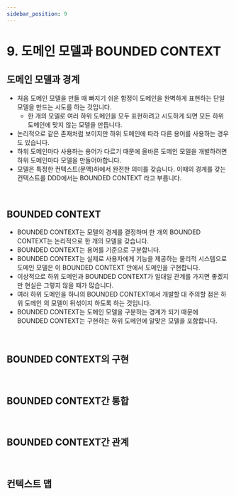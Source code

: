 ```yaml
---
sidebar_position: 9
---
```


# 9. 도메인 모델과 BOUNDED CONTEXT

## 도메인 모델과 경계

- 처음 도메인 모델을 만들 때 빠지기 쉬운 함정이 도메인을 완벽하게 표현하는 단일 모델을 만드는 시도를 하는 것입니다.
  - 한 개의 모델로 여러 하위 도메인을 모두 표현하려고 시도하게 되면 모든 하위 도메인에 맞지 않는 모델을 만듭니다.
- 논리적으로 같은 존재처럼 보이지만 하위 도메인에 따라 다른 용어를 사용하는 경우도 있습니다.
- 하위 도메인마다 사용하는 용어가 다르기 때문에 올바른 도메인 모델을 개발하려면 하위 도메인마다 모델을 만들어야합니다.
- 모델은 특정한 컨텍스트(문맥)하에서 완전한 의미를 갖습니다. 이때의 경계를 갖는 컨텍스트를 DDD에서는 BOUNDED CONTEXT 라고 부릅니다.

<br/>

## BOUNDED CONTEXT

- BOUNDED CONTEXT는 모델의 경계를 결정하며 한 개의 BOUNDED CONTEXT는 논리적으로 한 개의 모델을 갖습니다.
- BOUNDED CONTEXT는 용어를 기준으로 구분합니다.
- BOUNDED CONTEXT는 실제로 사용자에게 기능을 제공하는 물리적 시스템으로 도메인 모델은 이 BOUNDED CONTEXT 안에서 도메인을 구현합니다.
- 이상적으로 하위 도메인과 BOUNDED CONTEXT가 일대일 관계를 가지면 좋겠지만 현실은 그렇지 않을 때가 많습니다.
- 여러 하위 도메인을 하나의 BOUNDED CONTEXT에서 개발할 대 주의할 점은 하위 도메인 의 모델이 뒤섞이지 하도록 하는 것입니다.
- BOUNDED CONTEXT는 도메인 모델을 구분하는 경계가 되기 때문에 BOUNDED CONTEXT는 구현하는 하위 도메인에 알맞은 모델을 포함합니다.

<br/>

## BOUNDED CONTEXT의 구현

<br/>

## BOUNDED CONTEXT간 통합

<br/>

## BOUNDED CONTEXT간 관계

<br/>

## 컨텍스트 맵
